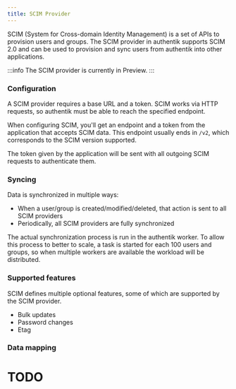 ```yaml
---
title: SCIM Provider
---
```


SCIM (System for Cross-domain Identity Management) is a set of APIs to provision users and groups. The SCIM provider in authentik supports SCIM 2.0 and can be used to provision and sync users from authentik into other applications.

:::info
The SCIM provider is currently in Preview.
:::

### Configuration

A SCIM provider requires a base URL and a token. SCIM works via HTTP requests, so authentik must be able to reach the specified endpoint.

When configuring SCIM, you'll get an endpoint and a token from the application that accepts SCIM data. This endpoint usually ends in `/v2`, which corresponds to the SCIM version supported.

The token given by the application will be sent with all outgoing SCIM requests to authenticate them.

### Syncing

Data is synchronized in multiple ways:

- When a user/group is created/modified/deleted, that action is sent to all SCIM providers
- Periodically, all SCIM providers are fully synchronized

The actual synchronization process is run in the authentik worker. To allow this process to better to scale, a task is started for each 100 users and groups, so when multiple workers are available the workload will be distributed.

### Supported features

SCIM defines multiple optional features, some of which are supported by the SCIM provider.

- Bulk updates
- Password changes
- Etag

### Data mapping

# TODO
